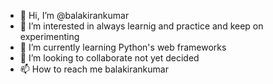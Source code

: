 - 👋 Hi, I’m @balakirankumar
- 👀 I’m interested in always learnig and practice and keep on experimenting 
- 🌱 I’m currently learning Python's web frameworks
- 💞️ I’m looking to collaborate not yet decided
- 📫 How to reach me balakirankumar

<!---
balakirankumar/balakirankumar is a ✨ special ✨ repository because its `README.md` (this file) appears on your GitHub profile.
You can click the Preview link to take a look at your changes.
--->
